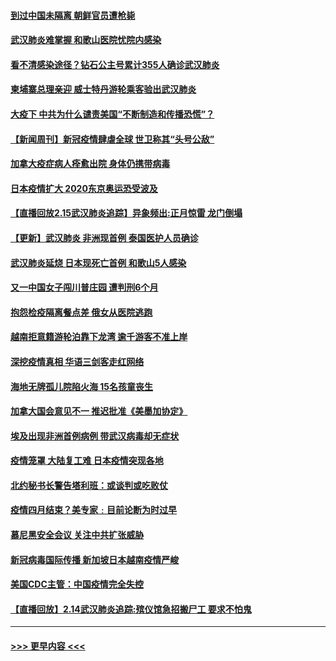 #### [到过中国未隔离 朝鲜官员遭枪毙](../pages/prog202/a102778383.md?t=02161402) 
#### [武汉肺炎难掌握 和歌山医院忧院内感染](../pages/prog202/a102778376.md?t=02161402) 
#### [看不清感染途径？钻石公主号累计355人确诊武汉肺炎](../pages/prog202/a102778335.md?t=02161402) 
#### [柬埔寨总理亲迎 威士特丹游轮乘客验出武汉肺炎](../pages/prog202/a102777842.md?t=02161402) 
#### [大疫下 中共为什么谴责美国“不断制造和传播恐慌”？](../pages/prog202/a102778285.md?t=02161402) 
#### [【新闻周刊】新冠疫情肆虐全球 世卫称其“头号公敌”](../pages/prog202/a102778196.md?t=02161402) 
#### [加拿大疫症病人痊愈出院 身体仍携带病毒](../pages/prog202/a102778061.md?t=02161402) 
#### [日本疫情扩大 2020东京奥运恐受波及](../pages/prog202/a102778049.md?t=02161402) 
#### [【直播回放2.15武汉肺炎追踪】异象频出:正月惊雷 龙门倒塌](../pages/prog202/a102777974.md?t=02161402) 
#### [【更新】武汉肺炎 非洲现首例 泰国医护人员确诊](../pages/prog202/a102770740.md?t=02161402) 
#### [武汉肺炎延烧 日本现死亡首例 和歌山5人感染](../pages/prog202/a102777815.md?t=02161402) 
#### [又一中国女子闯川普庄园 遭判刑6个月](../pages/prog202/a102777673.md?t=02161402) 
#### [抱怨检疫隔离餐点差 俄女从医院逃跑](../pages/prog202/a102777667.md?t=02161402) 
#### [越南拒意籍游轮泊靠下龙湾 逾千游客不准上岸](../pages/prog202/a102777646.md?t=02161402) 
#### [深挖疫情真相 华语三剑客走红网络](../pages/prog202/a102777624.md?t=02161402) 
#### [海地无牌孤儿院陷火海 15名孩童丧生](../pages/prog202/a102777620.md?t=02161402) 
#### [加拿大国会意见不一 推迟批准《美墨加协定》](../pages/prog202/a102777575.md?t=02161402) 
#### [埃及出现非洲首例病例 带武汉病毒却无症状](../pages/prog202/a102777559.md?t=02161402) 
#### [疫情笼罩 大陆复工难 日本疫情突现各地](../pages/prog202/a102777455.md?t=02161402) 
#### [北约秘书长警告塔利班：或谈判或吃败仗](../pages/prog202/a102777442.md?t=02161402) 
#### [疫情四月结束？美专家﹕目前论断为时过早](../pages/prog202/a102777248.md?t=02161402) 
#### [慕尼黑安全会议 关注中共扩张威胁](../pages/prog202/a102777254.md?t=02161402) 
#### [新冠病毒国际传播 新加坡日本越南疫情严峻](../pages/prog202/a102777245.md?t=02161402) 
#### [美国CDC主管：中国疫情完全失控](../pages/prog202/a102777236.md?t=02161402) 
#### [【直播回放】2.14武汉肺炎追踪:殡仪馆急招搬尸工 要求不怕鬼](../pages/prog202/a102777141.md?t=02161402) 

----
#### [ >>> 更早内容 <<< ](../indexes/prog202-earlier.md)
